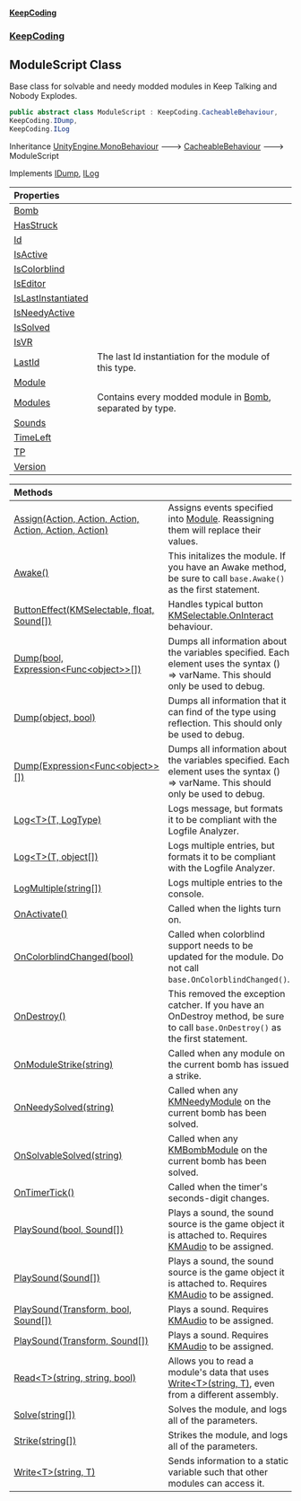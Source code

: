 #### [KeepCoding](index.md 'index')
### [KeepCoding](KeepCoding.md 'KeepCoding')
## ModuleScript Class
Base class for solvable and needy modded modules in Keep Talking and Nobody Explodes.   
```csharp
public abstract class ModuleScript : KeepCoding.CacheableBehaviour,
KeepCoding.IDump,
KeepCoding.ILog
```

Inheritance [UnityEngine.MonoBehaviour](https://docs.microsoft.com/en-us/dotnet/api/UnityEngine.MonoBehaviour 'UnityEngine.MonoBehaviour') &#129106; [CacheableBehaviour](KeepCoding_CacheableBehaviour.md 'KeepCoding.CacheableBehaviour') &#129106; ModuleScript  

Implements [IDump](KeepCoding_IDump.md 'KeepCoding.IDump'), [ILog](KeepCoding_ILog.md 'KeepCoding.ILog')  

| Properties | |
| :--- | :--- |
| [Bomb](KeepCoding_ModuleScript_Bomb.md 'KeepCoding.ModuleScript.Bomb') |  |
| [HasStruck](KeepCoding_ModuleScript_HasStruck.md 'KeepCoding.ModuleScript.HasStruck') |  |
| [Id](KeepCoding_ModuleScript_Id.md 'KeepCoding.ModuleScript.Id') |  |
| [IsActive](KeepCoding_ModuleScript_IsActive.md 'KeepCoding.ModuleScript.IsActive') |  |
| [IsColorblind](KeepCoding_ModuleScript_IsColorblind.md 'KeepCoding.ModuleScript.IsColorblind') |  |
| [IsEditor](KeepCoding_ModuleScript_IsEditor.md 'KeepCoding.ModuleScript.IsEditor') |  |
| [IsLastInstantiated](KeepCoding_ModuleScript_IsLastInstantiated.md 'KeepCoding.ModuleScript.IsLastInstantiated') |  |
| [IsNeedyActive](KeepCoding_ModuleScript_IsNeedyActive.md 'KeepCoding.ModuleScript.IsNeedyActive') |  |
| [IsSolved](KeepCoding_ModuleScript_IsSolved.md 'KeepCoding.ModuleScript.IsSolved') |  |
| [IsVR](KeepCoding_ModuleScript_IsVR.md 'KeepCoding.ModuleScript.IsVR') |  |
| [LastId](KeepCoding_ModuleScript_LastId.md 'KeepCoding.ModuleScript.LastId') | The last Id instantiation for the module of this type.<br/> |
| [Module](KeepCoding_ModuleScript_Module.md 'KeepCoding.ModuleScript.Module') |  |
| [Modules](KeepCoding_ModuleScript_Modules.md 'KeepCoding.ModuleScript.Modules') | Contains every modded module in [Bomb](KeepCoding_ModuleScript_Bomb.md 'KeepCoding.ModuleScript.Bomb'), separated by type.<br/> |
| [Sounds](KeepCoding_ModuleScript_Sounds.md 'KeepCoding.ModuleScript.Sounds') |  |
| [TimeLeft](KeepCoding_ModuleScript_TimeLeft.md 'KeepCoding.ModuleScript.TimeLeft') |  |
| [TP](KeepCoding_ModuleScript_TP.md 'KeepCoding.ModuleScript.TP') |  |
| [Version](KeepCoding_ModuleScript_Version.md 'KeepCoding.ModuleScript.Version') |  |

| Methods | |
| :--- | :--- |
| [Assign(Action, Action, Action, Action, Action, Action)](KeepCoding_ModuleScript_Assign(System_Action_System_Action_System_Action_System_Action_System_Action_System_Action).md 'KeepCoding.ModuleScript.Assign(System.Action, System.Action, System.Action, System.Action, System.Action, System.Action)') | Assigns events specified into [Module](KeepCoding_ModuleScript_Module.md 'KeepCoding.ModuleScript.Module'). Reassigning them will replace their values.<br/> |
| [Awake()](KeepCoding_ModuleScript_Awake().md 'KeepCoding.ModuleScript.Awake()') | This initalizes the module. If you have an Awake method, be sure to call `base.Awake()` as the first statement.<br/> |
| [ButtonEffect(KMSelectable, float, Sound[])](KeepCoding_ModuleScript_ButtonEffect(KMSelectable_float_KeepCoding_Sound__).md 'KeepCoding.ModuleScript.ButtonEffect(KMSelectable, float, KeepCoding.Sound[])') | Handles typical button [KMSelectable.OnInteract](https://docs.microsoft.com/en-us/dotnet/api/KMSelectable.OnInteract 'KMSelectable.OnInteract') behaviour.<br/> |
| [Dump(bool, Expression&lt;Func&lt;object&gt;&gt;[])](KeepCoding_ModuleScript_Dump(bool_System_Linq_Expressions_Expression_System_Func_object____).md 'KeepCoding.ModuleScript.Dump(bool, System.Linq.Expressions.Expression&lt;System.Func&lt;object&gt;&gt;[])') | Dumps all information about the variables specified. Each element uses the syntax () => varName. This should only be used to debug.<br/> |
| [Dump(object, bool)](KeepCoding_ModuleScript_Dump(object_bool).md 'KeepCoding.ModuleScript.Dump(object, bool)') | Dumps all information that it can find of the type using reflection. This should only be used to debug.<br/> |
| [Dump(Expression&lt;Func&lt;object&gt;&gt;[])](KeepCoding_ModuleScript_Dump(System_Linq_Expressions_Expression_System_Func_object____).md 'KeepCoding.ModuleScript.Dump(System.Linq.Expressions.Expression&lt;System.Func&lt;object&gt;&gt;[])') | Dumps all information about the variables specified. Each element uses the syntax () => varName. This should only be used to debug.<br/> |
| [Log&lt;T&gt;(T, LogType)](KeepCoding_ModuleScript_Log_T_(T_LogType).md 'KeepCoding.ModuleScript.Log&lt;T&gt;(T, LogType)') | Logs message, but formats it to be compliant with the Logfile Analyzer.<br/> |
| [Log&lt;T&gt;(T, object[])](KeepCoding_ModuleScript_Log_T_(T_object__).md 'KeepCoding.ModuleScript.Log&lt;T&gt;(T, object[])') | Logs multiple entries, but formats it to be compliant with the Logfile Analyzer.<br/> |
| [LogMultiple(string[])](KeepCoding_ModuleScript_LogMultiple(string__).md 'KeepCoding.ModuleScript.LogMultiple(string[])') | Logs multiple entries to the console.<br/> |
| [OnActivate()](KeepCoding_ModuleScript_OnActivate().md 'KeepCoding.ModuleScript.OnActivate()') | Called when the lights turn on.<br/> |
| [OnColorblindChanged(bool)](KeepCoding_ModuleScript_OnColorblindChanged(bool).md 'KeepCoding.ModuleScript.OnColorblindChanged(bool)') | Called when colorblind support needs to be updated for the module. Do not call `base.OnColorblindChanged()`.<br/> |
| [OnDestroy()](KeepCoding_ModuleScript_OnDestroy().md 'KeepCoding.ModuleScript.OnDestroy()') | This removed the exception catcher. If you have an OnDestroy method, be sure to call `base.OnDestroy()` as the first statement.<br/> |
| [OnModuleStrike(string)](KeepCoding_ModuleScript_OnModuleStrike(string).md 'KeepCoding.ModuleScript.OnModuleStrike(string)') | Called when any module on the current bomb has issued a strike.<br/> |
| [OnNeedySolved(string)](KeepCoding_ModuleScript_OnNeedySolved(string).md 'KeepCoding.ModuleScript.OnNeedySolved(string)') | Called when any [KMNeedyModule](https://docs.microsoft.com/en-us/dotnet/api/KMNeedyModule 'KMNeedyModule') on the current bomb has been solved.<br/> |
| [OnSolvableSolved(string)](KeepCoding_ModuleScript_OnSolvableSolved(string).md 'KeepCoding.ModuleScript.OnSolvableSolved(string)') | Called when any [KMBombModule](https://docs.microsoft.com/en-us/dotnet/api/KMBombModule 'KMBombModule') on the current bomb has been solved.<br/> |
| [OnTimerTick()](KeepCoding_ModuleScript_OnTimerTick().md 'KeepCoding.ModuleScript.OnTimerTick()') | Called when the timer's seconds-digit changes.<br/> |
| [PlaySound(bool, Sound[])](KeepCoding_ModuleScript_PlaySound(bool_KeepCoding_Sound__).md 'KeepCoding.ModuleScript.PlaySound(bool, KeepCoding.Sound[])') | Plays a sound, the sound source is the game object it is attached to. Requires [KMAudio](https://docs.microsoft.com/en-us/dotnet/api/KMAudio 'KMAudio') to be assigned.<br/> |
| [PlaySound(Sound[])](KeepCoding_ModuleScript_PlaySound(KeepCoding_Sound__).md 'KeepCoding.ModuleScript.PlaySound(KeepCoding.Sound[])') | Plays a sound, the sound source is the game object it is attached to. Requires [KMAudio](https://docs.microsoft.com/en-us/dotnet/api/KMAudio 'KMAudio') to be assigned.<br/> |
| [PlaySound(Transform, bool, Sound[])](KeepCoding_ModuleScript_PlaySound(Transform_bool_KeepCoding_Sound__).md 'KeepCoding.ModuleScript.PlaySound(Transform, bool, KeepCoding.Sound[])') | Plays a sound. Requires [KMAudio](https://docs.microsoft.com/en-us/dotnet/api/KMAudio 'KMAudio') to be assigned.<br/> |
| [PlaySound(Transform, Sound[])](KeepCoding_ModuleScript_PlaySound(Transform_KeepCoding_Sound__).md 'KeepCoding.ModuleScript.PlaySound(Transform, KeepCoding.Sound[])') | Plays a sound. Requires [KMAudio](https://docs.microsoft.com/en-us/dotnet/api/KMAudio 'KMAudio') to be assigned.<br/> |
| [Read&lt;T&gt;(string, string, bool)](KeepCoding_ModuleScript_Read_T_(string_string_bool).md 'KeepCoding.ModuleScript.Read&lt;T&gt;(string, string, bool)') | Allows you to read a module's data that uses [Write&lt;T&gt;(string, T)](KeepCoding_ModuleScript_Write_T_(string_T).md 'KeepCoding.ModuleScript.Write&lt;T&gt;(string, T)'), even from a different assembly.<br/> |
| [Solve(string[])](KeepCoding_ModuleScript_Solve(string__).md 'KeepCoding.ModuleScript.Solve(string[])') | Solves the module, and logs all of the parameters.<br/> |
| [Strike(string[])](KeepCoding_ModuleScript_Strike(string__).md 'KeepCoding.ModuleScript.Strike(string[])') | Strikes the module, and logs all of the parameters.<br/> |
| [Write&lt;T&gt;(string, T)](KeepCoding_ModuleScript_Write_T_(string_T).md 'KeepCoding.ModuleScript.Write&lt;T&gt;(string, T)') | Sends information to a static variable such that other modules can access it.<br/> |
